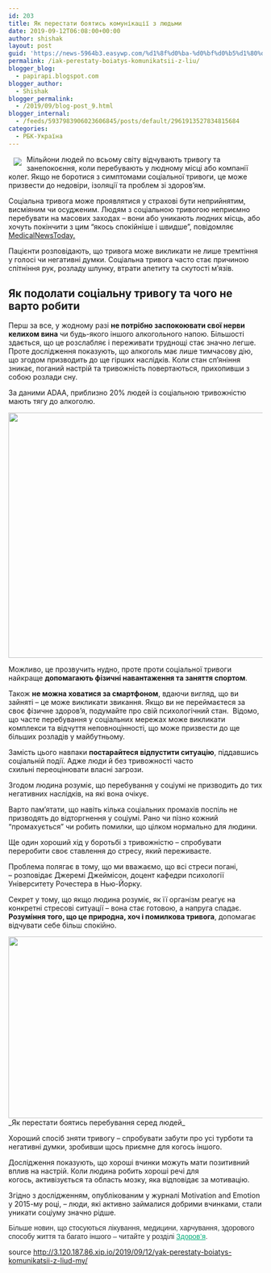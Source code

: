 ```yaml
---
id: 203
title: Як перестати боятись комунікації з людьми
date: 2019-09-12T06:08:00+00:00
author: shishak
layout: post
guid: 'https://news-5964b3.easywp.com/%d1%8f%d0%ba-%d0%bf%d0%b5%d1%80%d0%b5%d1%81%d1%82%d0%b0%d1%82%d0%b8-%d0%b1%d0%be%d1%8f%d1%82%d0%b8%d1%81%d1%8c-%d0%ba%d0%be%d0%bc%d1%83%d0%bd%d1%96%d0%ba%d0%b0%d1%86%d1%96%d1%97-%d0%b7-%d0%bb%d1%8e/'
permalink: /iak-perestaty-boiatys-komunikatsii-z-liu/
blogger_blog:
  - papirapi.blogspot.com
blogger_author:
  - Shishak
blogger_permalink:
  - /2019/09/blog-post_9.html
blogger_internal:
  - /feeds/5937983906023606845/posts/default/2961913527834815684
categories:
  - РБК-Україна
---
```

<img align="left" vspace="5" hspace="10" src="https://24tv.ua/resources/photos/news/640_DIR/201909/1204072.jpg" />

Мільйони людей по всьому світу відчувають тривогу та занепокоєння, коли перебувають у людному місці або компанії колег. Якщо не боротися з симптомами соціальної тривоги, це може призвести до недовіри, ізоляції та проблем зі здоров’ям. 

Соціальна тривога може проявлятися у страхові бути неприйнятим, висміяним чи осудженим. Людям з соціальною тривогою неприємно перебувати на масових заходах – вони або уникають людних місць, або хочуть покінчити з цим “якось спокійніше і швидше”, повідомляє <a href="https://www.medicalnewstoday.com/articles/326211.php?fbclid=IwAR1yLSXVStcReJEPCPXKMMXXxVZtoUzuKwL_sX4z3-KGHL5IGRrFhXH8FBc" rel="nofollow noopener noreferrer" target="_blank">MedicalNewsToday.</a>

Пацієнти розповідають, що тривога може викликати не лише тремтіння у голосі чи негативні думки. Соціальна тривога часто стає причиною спітніння рук, розладу шлунку, втрати&nbsp;апетиту та скутості&nbsp;м’язів.&nbsp;

## Як подолати соціальну тривогу та чого не варто робити

Перш за все, у жодному разі **не потрібно заспокоювати свої нерви келихом вина** чи будь-якого іншого алкогольного напою. Більшості здається, що це розслабляє і переживати труднощі стає значно легше. Проте дослідження&nbsp;показують, що алкоголь має лише тимчасову дію, що згодом призводить до ще гірших наслідків. Коли стан сп’яніння зникає,&nbsp;поганий настрій та тривожність повертаються, прихопивши з собою&nbsp;розлади сну.&nbsp;

За даними ADAA, приблизно 20% людей із соціальною тривожністю мають тягу до алкоголю.

<img alt="" src="https://media.giphy.com/media/7mQbDHkoSsWl2/giphy.gif" style="width: 640px; height: 485px;" /> 

Можливо, це прозвучить нудно, проте проти соціальної тривоги найкраще&nbsp;**допомагають фізичні навантаження та заняття спортом**.

Також **не можна&nbsp;ховатися за смартфоном**, вдаючи вигляд, що ви зайняті – це може викликати звикання. Якщо ви не переймаєтеся за своє фізичне здоров’я, подумайте про свій психологічний стан.&nbsp; Відомо, що часте перебування у соціальних мережах може викликати комплекси та відчуття неповноцінності, що може призвести&nbsp;до ще більших розладів у майбутньому.&nbsp;&nbsp;

Замість цього&nbsp;навпаки **постарайтеся відпустити ситуацію**, піддавшись соціальній події. Адже люди й без тривожності часто схильні&nbsp;переоцінювати&nbsp;власні загрози.

Згодом людина розуміє,&nbsp;що перебування у соціумі&nbsp;не призводить до тих негативних наслідків, на які вона очікує.&nbsp;

Варто пам’ятати, що навіть кілька соціальних промахів поспіль не призводять до відторгнення у соціумі. Рано чи пізно кожний “промахується” чи робить помилки, що цілком нормально для людини.&nbsp;

Ще один хороший хід у боротьбі з тривожністю&nbsp;– спробувати переробити&nbsp;своє ставлення до стресу, який переживаєте.

Проблема полягає в тому, що ми вважаємо, що всі стреси погані,  
– розповідає Джеремі Джеймісон, доцент кафедри психології Університету Рочестера в Нью-Йорку.

Секрет у тому, що якщо людина розуміє, як її&nbsp;організм реагує на конкретні стресові ситуації –&nbsp;вона стає готовою, а напруга спадає. **Розуміння того, що це природна, хоч і помилкова тривога**, допомагає відчувати себе більш спокійно.&nbsp;

<img alt="" src="https://24tv.ua/resources/photos/news/620_DIR/201909/1204072_9421158.jpg?201909182313" style="width: 640px; height: 359px;" />  
_Як перестати боятись перебування серед людей_

Хороший спосіб зняти тривогу – спробувати забути про усі турботи та негативні думки, зробивши щось приємне для когось іншого.

Дослідження показують, що хороші вчинки можуть мати позитивний вплив на настрій. Коли людина робить хороші речі для когось,&nbsp;активізується та область мозку, яка відповідає за мотивацію.

Згідно з дослідженням, опублікованим у журналі Motivation and Emotion у 2015-му році, – люди, які активно займалися добрими вчинками,&nbsp;стали уникати соціуму значно рідше.

<span style="box-sizing: inherit; color: rgb(38, 42, 43); font-family: ProximaNovaRegular, sans-serif; background-color: rgb(255, 255, 255);">Більше новин, що стосуються лікування, медицини, харчування, здорового способу життя та багато іншого – читайте у розділі</span> <span style="box-sizing: inherit; line-height: inherit; font-family: ProximaNovaBold, sans-serif; color: rgb(38, 42, 43); background-color: rgb(255, 255, 255);"><a href="https://24tv.ua/health/" style="box-sizing: inherit; background-color: transparent; line-height: inherit; cursor: pointer; color: rgb(0, 171, 119); outline: 0px; transition: all 0.5s ease 0s;">Здоров’я</a></span><span style="box-sizing: inherit; color: rgb(38, 42, 43); font-family: ProximaNovaRegular, sans-serif; background-color: rgb(255, 255, 255);">.</span>

source <http://3.120.187.86.xip.io/2019/09/12/yak-perestaty-boiatys-komunikatsii-z-liud-my/>